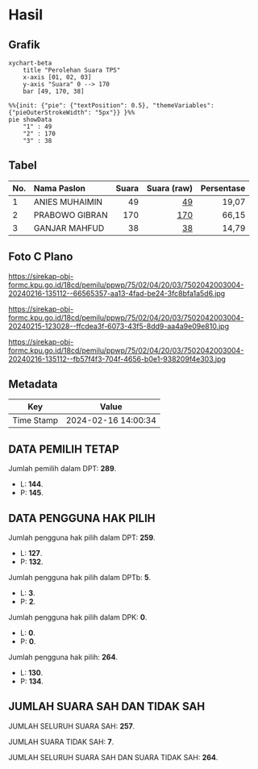 # Hasil

## Grafik

```mermaid
xychart-beta
    title "Perolehan Suara TPS"
    x-axis [01, 02, 03]
    y-axis "Suara" 0 --> 170
    bar [49, 170, 38]
```

```mermaid
%%{init: {"pie": {"textPosition": 0.5}, "themeVariables": {"pieOuterStrokeWidth": "5px"}} }%%
pie showData
    "1" : 49
    "2" : 170
    "3" : 38
```

## Tabel

| No. | Nama Paslon    | Suara | Suara (raw) | Persentase |
|:--- |:-------------- | -----:| -----------:| ----------:|
| 1   | ANIES MUHAIMIN | 49    | [49][p-1]   | 19,07      |
| 2   | PRABOWO GIBRAN | 170   | [170][p-2]  | 66,15      |
| 3   | GANJAR MAHFUD  | 38    | [38][p-3]   | 14,79      |


[p-1]: https://github.com/gigit-pemilu/pemilu-2024-75-gorontalo/blob/main/pilpres/hitung-suara/sub/75-gorontalo/sub/02-boalemo/sub/04-tilamuta/sub/2003-ayuhulalo/sub/004-tps/sub/paslon-1.txt
[p-2]: https://github.com/gigit-pemilu/pemilu-2024-75-gorontalo/blob/main/pilpres/hitung-suara/sub/75-gorontalo/sub/02-boalemo/sub/04-tilamuta/sub/2003-ayuhulalo/sub/004-tps/sub/paslon-2.txt
[p-3]: https://github.com/gigit-pemilu/pemilu-2024-75-gorontalo/blob/main/pilpres/hitung-suara/sub/75-gorontalo/sub/02-boalemo/sub/04-tilamuta/sub/2003-ayuhulalo/sub/004-tps/sub/paslon-3.txt

## Foto C Plano

https://sirekap-obj-formc.kpu.go.id/18cd/pemilu/ppwp/75/02/04/20/03/7502042003004-20240216-135112--66565357-aa13-4fad-be24-3fc8bfa1a5d6.jpg

https://sirekap-obj-formc.kpu.go.id/18cd/pemilu/ppwp/75/02/04/20/03/7502042003004-20240215-123028--ffcdea3f-6073-43f5-8dd9-aa4a9e09e810.jpg

https://sirekap-obj-formc.kpu.go.id/18cd/pemilu/ppwp/75/02/04/20/03/7502042003004-20240216-135112--fb57f4f3-704f-4656-b0e1-938209f4e303.jpg


## Metadata

| Key        | Value               |
| ---------- | ------------------- |
| Time Stamp | 2024-02-16 14:00:34 |


## DATA PEMILIH TETAP

Jumlah pemilih dalam DPT: **289**.
 * L: **144**.
 * P: **145**.

## DATA PENGGUNA HAK PILIH

Jumlah pengguna hak pilih dalam DPT: **259**.
 * L: **127**.
 * P: **132**.

Jumlah pengguna hak pilih dalam DPTb: **5**.
 * L: **3**.
 * P: **2**.

Jumlah pengguna hak pilih dalam DPK: **0**.
 * L: **0**.
 * P: **0**.

Jumlah pengguna hak pilih: **264**.
 * L: **130**.
 * P: **134**.

## JUMLAH SUARA SAH DAN TIDAK SAH

JUMLAH SELURUH SUARA SAH: **257**.

JUMLAH SUARA TIDAK SAH: **7**.

JUMLAH SELURUH SUARA SAH DAN SUARA TIDAK SAH: **264**.


